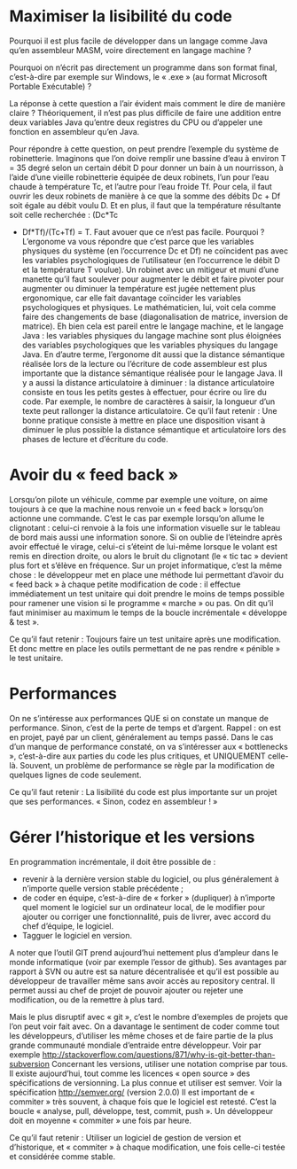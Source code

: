 # Maximiser la lisibilité du code

Pourquoi il est plus facile de développer dans un langage comme Java qu’en
assembleur MASM,  voire directement en langage machine ?

Pourquoi on n’écrit pas
directement un programme dans son format final, c’est-à-dire par exemple sur
Windows, le « .exe » (au format Microsoft Portable Exécutable) ?


La réponse à cette question a l’air évident mais comment le dire de manière
claire ? Théoriquement, il n’est pas plus difficile de faire une addition entre
deux variables Java qu’entre deux registres du CPU ou d’appeler une fonction en
assembleur qu’en Java.

Pour répondre à cette question, on peut prendre l’exemple du système de
robinetterie.
Imaginons que l’on doive remplir une bassine d’eau à environ T = 35 degré selon
un certain débit D pour donner un bain à un nourrisson, à l’aide d’une vieille
robinetterie équipée de deux robinets, l’un pour l’eau chaude à température Tc,
et l’autre pour l’eau froide Tf.
Pour cela, il faut ouvrir les deux robinets de manière à ce que la somme des
débits Dc + Df soit égale au débit voulu D.
Et en plus, il faut que la température résultante soit celle recherchée : (Dc*Tc
+ Df*Tf)/(Tc+Tf) = T.
Faut avouer que ce n’est pas facile. Pourquoi ? L’ergonome va vous répondre que
c’est parce que les variables physiques du système (en l’occurrence Dc et Df) ne
coïncident pas avec les variables psychologiques de l’utilisateur (en
l’occurrence le débit D et la température T voulue).
Un robinet avec un mitigeur et muni d’une manette qu’il faut soulever pour
augmenter le débit et faire pivoter pour augmenter ou diminuer la température
est jugée nettement plus ergonomique, car elle fait davantage coïncider les
variables psychologiques et physiques.
Le mathématicien, lui, voit cela comme faire des changements de base
(diagonalisation de matrice, inversion de matrice).
Eh bien cela est pareil entre le langage machine, et le langage Java : les
variables physiques du langage machine sont plus éloignées des variables
psychologiques que les variables physiques du langage Java.
En d’autre terme, l’ergonome dit aussi que la distance sémantique réalisée lors
de la lecture ou l’écriture de code assembleur est plus importante que la
distance sémantique réalisée pour le langage Java.
Il y a aussi la distance articulatoire à diminuer : la distance articulatoire
consiste en tous les petits gestes à effectuer, pour écrire ou lire du code. Par
exemple, le nombre de caractères  à saisir, la longueur d’un texte peut
rallonger la distance articulatoire.
Ce qu’il faut retenir :
Une bonne pratique consiste à mettre en place une disposition visant à diminuer
le plus possible la distance sémantique et articulatoire lors des phases de
lecture et d’écriture du code.

# Avoir du « feed back »

Lorsqu’on pilote un véhicule, comme par exemple une voiture, on aime toujours à
ce que la machine nous renvoie un « feed back » lorsqu’on actionne une commande.
C’est le cas par exemple lorsqu’on allume le clignotant : celui-ci renvoie à la
fois une information visuelle sur le tableau de bord mais aussi une information
sonore. Si on oublie de l’éteindre après avoir effectué le virage, celui-ci
s’éteint de lui-même lorsque le volant est remis en direction droite, ou alors
le bruit du clignotant (le « tic tac » devient plus fort et s’élève en
fréquence.
Sur un projet informatique, c’est la même chose : le développeur met en place
une méthode lui permettant d’avoir du « feed back » à chaque petite modification
de code : il effectue immédiatement un test unitaire qui doit prendre le moins
de temps possible pour ramener une vision si le programme « marche » ou pas.
On dit qu’il faut minimiser au maximum le temps de la boucle incrémentale «
développe & test ».

Ce qu’il faut retenir :
Toujours faire un test unitaire après une modification. Et donc mettre en place
les outils permettant de ne pas rendre « pénible » le test unitaire.

# Performances

On ne s’intéresse aux performances QUE si on constate un manque de performance.
Sinon, c’est de la perte de temps et d’argent. Rappel : on est en projet, payé
par un client, généralement au temps passé.
Dans le cas d’un manque de performance constaté, on va s’intéresser aux «
bottlenecks », c’est-à-dire aux parties du code les plus critiques, et
UNIQUEMENT celle-là. Souvent, un problème de performance se règle par la
modification de quelques lignes de code seulement.

Ce qu’il faut retenir :
La lisibilité du code est plus importante sur un projet que ses performances.
« Sinon, codez en assembleur ! »

# Gérer l’historique et les versions

En programmation incrémentale, il doit être possible de :
-	revenir à la dernière version stable du logiciel, ou plus généralement à
n’importe quelle version stable précédente ;
-	de coder en équipe, c’est-à-dire de « forker » (dupliquer) à n’importe quel
moment le logiciel sur un ordinateur local, de le modifier pour ajouter ou
corriger une fonctionnalité, puis de livrer, avec accord du chef d’équipe, le
logiciel.
-	Tagguer le logiciel en version.

A noter que l’outil GIT prend aujourd’hui nettement plus d’ampleur dans le monde
informatique (voir par exemple l’essor de github). Ses avantages par rapport à
SVN ou autre est sa nature décentralisée et qu’il est possible au développeur de
travailler même sans avoir accès au repository central. Il permet aussi au chef
de projet de pouvoir ajouter ou rejeter une modification, ou de la remettre à
plus tard.

Mais le plus disruptif avec « git », c’est le nombre d’exemples de  projets que
l’on peut voir fait avec. On a davantage le sentiment de coder comme tout les
développeurs, d’utiliser les même choses et de faire partie de la plus grande
communauté mondiale d’entraide entre développeur.
Voir par exemple
http://stackoverflow.com/questions/871/why-is-git-better-than-subversion
Concernant les versions, utiliser une notation comprise par tous. Il existe
aujourd’hui, tout comme les licences « open source » des spécifications de
versionning. La plus connue et utiliser est semver. Voir la spécification
http://semver.org/ (version 2.0.0)
Il est important de « commiter » très souvent, à chaque fois que le logiciel est
retesté. C’est la boucle « analyse, pull, développe, test, commit, push ». Un
développeur doit en moyenne « commiter » une fois par heure.

Ce qu’il faut retenir :
Utiliser un logiciel de gestion de version et d’historique, et « commiter » à
chaque modification, une fois celle-ci testée et considérée comme stable.

